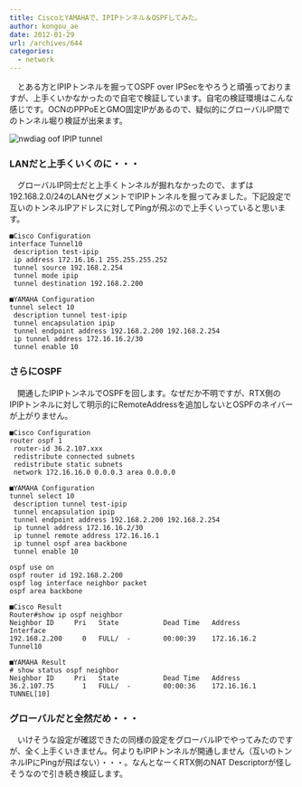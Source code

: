 ```yaml
---
title: CiscoとYAMAHAで、IPIPトンネル＆OSPFしてみた。
author: kongou_ae
date: 2012-01-29
url: /archives/644
categories:
  - network
---
```

　とある方とIPIPトンネルを掘ってOSPF over IPSecをやろうと頑張っておりますが、上手くいかなかったので自宅で検証しています。自宅の検証環境はこんな感じです。OCNのPPPoEとGMO固定IPがあるので、疑似的にグローバルIP間でのトンネル堀り検証が出来ます。

![nwdiag oof IPIP tunnel][1]

### LANだと上手くいくのに・・・

　グローバルIP同士だと上手くトンネルが掘れなかったので、まずは192.168.2.0/24のLANセグメントでIPIPトンネルを掘ってみました。下記設定で互いのトンネルIPアドレスに対してPingが飛ぶので上手くいっていると思います。

<pre><code>■Cisco Configuration
interface Tunnel10                                                              
 description test-ipip                                                          
 ip address 172.16.16.1 255.255.255.252                                         
 tunnel source 192.168.2.254                                                    
 tunnel mode ipip                                                               
 tunnel destination 192.168.2.200 
</code></pre>

<pre><code>■YAMAHA Configuration
tunnel select 10                                                                
 description tunnel test-ipip                                                   
 tunnel encapsulation ipip                                                      
 tunnel endpoint address 192.168.2.200 192.168.2.254                            
 ip tunnel address 172.16.16.2/30                                               
 tunnel enable 10
</code></pre>

### さらにOSPF

　開通したIPIPトンネルでOSPFを回します。なぜだか不明ですが、RTX側のIPIPトンネルに対して明示的にRemoteAddressを追加しないとOSPFのネイバーが上がりません。

<pre><code>■Cisco Configuration
router ospf 1
 router-id 36.2.107.xxx
 redistribute connected subnets
 redistribute static subnets
 network 172.16.16.0 0.0.0.3 area 0.0.0.0
</code></pre>

<pre><code>■YAMAHA Configuration
tunnel select 10
 description tunnel test-ipip
 tunnel encapsulation ipip
 tunnel endpoint address 192.168.2.200 192.168.2.254
 ip tunnel address 172.16.16.2/30
 ip tunnel remote address 172.16.16.1
 ip tunnel ospf area backbone
 tunnel enable 10

ospf use on
ospf router id 192.168.2.200
ospf log interface neighbor packet
ospf area backbone
</code></pre>

<pre><code>■Cisco Result
Router#show ip ospf neighbor
Neighbor ID     Pri   State           Dead Time   Address         Interface
192.168.2.200     0   FULL/  -        00:00:39    172.16.16.2     Tunnel10
</code></pre>

<pre><code>■YAMAHA Result
# show status ospf neighbor
Neighbor ID     Pri   State           Dead Time   Address         
36.2.107.75       1   FULL/  -        00:00:36    172.16.16.1     TUNNEL[10]
</code></pre>

### グローバルだと全然だめ・・・

　いけそうな設定が確認できたの同様の設定をグローバルIPでやってみたのですが、全く上手くいきません。何よりもIPIPトンネルが開通しません（互いのトンネルIPにPingが飛ばない）・・・。なんとなーくRTX側のNAT Descriptorが怪しそうなので引き続き検証します。

 [1]: http://aimless.jp/blog/images/nwdiag.png